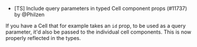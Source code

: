 - [TS] Include query parameters in typed Cell component props (#11737) by @Philzen

If you have a Cell that for example takes an `id` prop, to be used as a query
parameter, it'd also be passed to the individual cell components. This is now
properly reflected in the types.
